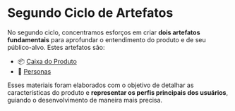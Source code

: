 # Segundo Ciclo de Artefatos  

No segundo ciclo, concentramos esforços em criar **dois artefatos fundamentais** para aprofundar o entendimento do produto e de seu público-alvo. Estes artefatos são:  

- 📦 [Caixa do Produto](./caixa_do_produto.md)  
- 👥 [Personas](./personas.pdf)  

Esses materiais foram elaborados com o objetivo de detalhar as características do produto e **representar os perfis principais dos usuários**, guiando o desenvolvimento de maneira mais precisa.  

